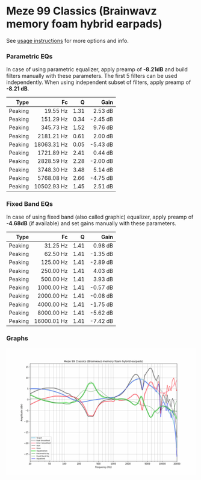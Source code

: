 # Meze 99 Classics (Brainwavz memory foam hybrid earpads)
See [usage instructions](https://github.com/jaakkopasanen/AutoEq#usage) for more options and info.

### Parametric EQs
In case of using parametric equalizer, apply preamp of **-8.21dB** and build filters manually
with these parameters. The first 5 filters can be used independently.
When using independent subset of filters, apply preamp of **-8.21 dB**.

| Type    | Fc          |    Q | Gain     |
|--------:|------------:|-----:|---------:|
| Peaking | 19.55 Hz    | 1.31 | 2.53 dB  |
| Peaking | 151.29 Hz   | 0.34 | -2.45 dB |
| Peaking | 345.73 Hz   | 1.52 | 9.76 dB  |
| Peaking | 2181.21 Hz  | 0.61 | 2.00 dB  |
| Peaking | 18063.31 Hz | 0.05 | -5.43 dB |
| Peaking | 1721.89 Hz  | 2.41 | 0.44 dB  |
| Peaking | 2828.59 Hz  | 2.28 | -2.00 dB |
| Peaking | 3748.30 Hz  | 3.48 | 5.14 dB  |
| Peaking | 5768.08 Hz  | 2.66 | -4.75 dB |
| Peaking | 10502.93 Hz | 1.45 | 2.51 dB  |

### Fixed Band EQs
In case of using fixed band (also called graphic) equalizer, apply preamp of **-4.68dB**
(if available) and set gains manually with these parameters.

| Type    | Fc          |    Q | Gain     |
|--------:|------------:|-----:|---------:|
| Peaking | 31.25 Hz    | 1.41 | 0.98 dB  |
| Peaking | 62.50 Hz    | 1.41 | -1.35 dB |
| Peaking | 125.00 Hz   | 1.41 | -2.89 dB |
| Peaking | 250.00 Hz   | 1.41 | 4.03 dB  |
| Peaking | 500.00 Hz   | 1.41 | 3.93 dB  |
| Peaking | 1000.00 Hz  | 1.41 | -0.57 dB |
| Peaking | 2000.00 Hz  | 1.41 | -0.08 dB |
| Peaking | 4000.00 Hz  | 1.41 | -1.75 dB |
| Peaking | 8000.00 Hz  | 1.41 | -5.62 dB |
| Peaking | 16000.01 Hz | 1.41 | -7.42 dB |

### Graphs
![](./Meze%2099%20Classics%20(Brainwavz%20memory%20foam%20hybrid%20earpads).png)